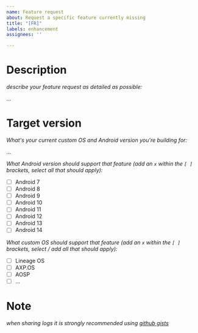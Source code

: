 ```yaml
---
name: Feature request
about: Request a specific feature currently missing
title: "[FR]"
labels: enhancement
assignees: ''

---
```


# Description

 _describe your feature request as  detailed as possible:_

...

# Target version

_What's your current custom OS and Android version you're building for:_

...

_What Android version should support that feature (add an `x` within the `[ ]` brackets, select all that should apply):_

- [ ] Android 7
- [ ] Android 8
- [ ] Android 9
- [ ] Android 10
- [ ] Android 11
- [ ] Android 12
- [ ] Android 13
- [ ] Android 14

_What custom OS should support that feature (add an `x` within the `[ ]` brackets, select / add all that should apply):_

- [ ] Lineage OS
- [ ] AXP.OS
- [ ] AOSP
- [ ] ...

# Note

_when sharing logs it is strongly recommended 
using [github gists](https://gists.github.com)_
